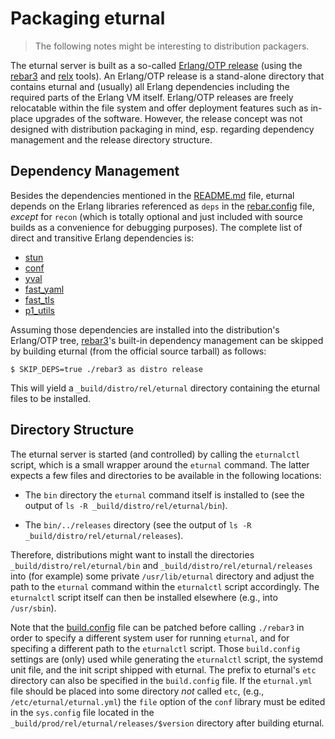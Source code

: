 Packaging eturnal
=================

> The following notes might be interesting to distribution packagers.

The eturnal server is built as a so-called [Erlang/OTP release][1] (using the
[rebar3][2] and [relx][3] tools). An Erlang/OTP release is a stand-alone
directory that contains eturnal and (usually) all Erlang dependencies including
the required parts of the Erlang VM itself. Erlang/OTP releases are freely
relocatable within the file system and offer deployment features such as
in-place upgrades of the software. However, the release concept was not designed
with distribution packaging in mind, esp. regarding dependency management and
the release directory structure.

Dependency Management
---------------------

Besides the dependencies mentioned in the [README.md][4] file, eturnal depends
on the Erlang libraries referenced as `deps` in the [rebar.config][5] file,
_except_ for `recon` (which is totally optional and just included with source
builds as a convenience for debugging purposes). The complete list of direct and
transitive Erlang dependencies is:

- [stun](https://github.com/processone/stun)
- [conf](https://github.com/processone/conf)
- [yval](https://github.com/processone/yval)
- [fast\_yaml](https://github.com/processone/fast_yaml)
- [fast\_tls](https://github.com/processone/fast_tls)
- [p1\_utils](https://github.com/processone/p1_utils)

Assuming those dependencies are installed into the distribution's Erlang/OTP
tree, [rebar3][2]'s built-in dependency management can be skipped by building
eturnal (from the official source tarball) as follows:

    $ SKIP_DEPS=true ./rebar3 as distro release

This will yield a `_build/distro/rel/eturnal` directory containing the eturnal
files to be installed.

Directory Structure
-------------------

The eturnal server is started (and controlled) by calling the `eturnalctl`
script, which is a small wrapper around the `eturnal` command. The latter
expects a few files and directories to be available in the following locations:

- The `bin` directory the `eturnal` command itself is installed to (see the
  output of `ls -R _build/distro/rel/eturnal/bin`).

- The `bin/../releases` directory (see the output of
  `ls -R _build/distro/rel/eturnal/releases`).

Therefore, distributions might want to install the directories
`_build/distro/rel/eturnal/bin` and `_build/distro/rel/eturnal/releases` into
(for example) some private `/usr/lib/eturnal` directory and adjust the path to
the `eturnal` command within the `eturnalctl` script accordingly. The
`eturnalctl` script itself can then be installed elsewhere (e.g., into
`/usr/sbin`).

Note that the [build.config][6] file can be patched before calling `./rebar3` in
order to specify a different system user for running `eturnal`, and for
specifing a different path to the `eturnalctl` script. Those `build.config`
settings are (only) used while generating the `eturnalctl` script, the systemd
unit file, and the init script shipped with eturnal. The prefix to eturnal's
`etc` directory can also be specified in the `build.config` file. If the
`eturnal.yml` file should be placed into some directory _not_ called `etc`,
(e.g., `/etc/eturnal/eturnal.yml`) the `file` option of the `conf` library must
be edited in the `sys.config` file located in the
`_build/prod/rel/eturnal/releases/$version` directory after building eturnal.

[1]: https://erlang.org/doc/design_principles/release_structure.html
[2]: https://www.rebar3.org
[3]: https://erlware.github.io/relx/
[4]: https://github.com/processone/eturnal/blob/master/README.md
[5]: https://github.com/processone/eturnal/blob/master/rebar.config
[6]: https://github.com/processone/eturnal/blob/master/build.config
